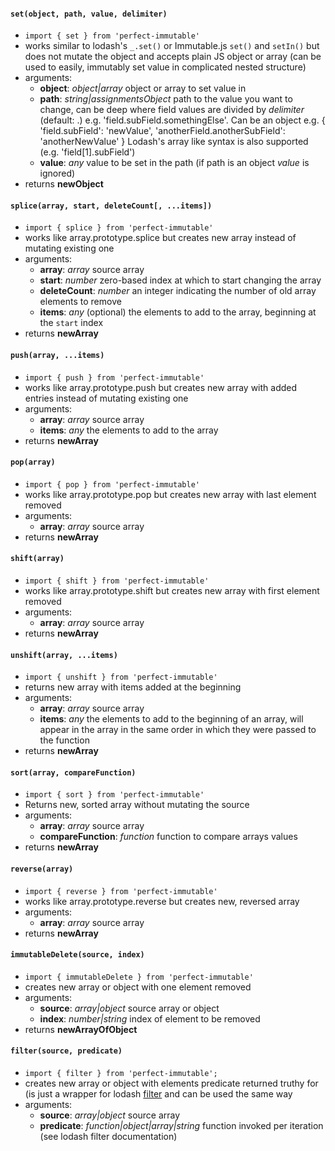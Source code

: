 #### `set(object, path, value, delimiter)`
 - `import { set } from 'perfect-immutable'`
 - works similar to lodash's `_.set()` or Immutable.js `set()` and `setIn()` but does not mutate the object and accepts plain JS object or array (can be used to easily, immutably set value in complicated nested structure)
 - arguments:
   - **object**: *object|array* object or array to set value in
   - **path**: *string|assignmentsObject* path to the value you want to change, can be deep where field values are divided by *delimiter* (default: .) e.g. 'field.subField.somethingElse'. Can be an object e.g. { 'field.subField': 'newValue', 'anotherField.anotherSubField': 'anotherNewValue' } Lodash's array like syntax is also supported (e.g. 'field\[1\].subField')
   - **value**: *any* value to be set in the path (if path is an object *value* is ignored)
 - returns **newObject**

#### `splice(array, start, deleteCount[, ...items])`
- `import { splice } from 'perfect-immutable'`
- works like array.prototype.splice but creates new array instead of mutating existing one
- arguments:
    - **array**: *array* source array
    - **start**: *number* zero-based index at which to start changing the array
    - **deleteCount**: *number* an integer indicating the number of old array elements to remove
    - **items**: *any* (optional) the elements to add to the array, beginning at the `start` index
- returns **newArray**

#### `push(array, ...items)`
- `import { push } from 'perfect-immutable'`
- works like array.prototype.push but creates new array with added entries instead of mutating existing one
- arguments:
    - **array**: *array* source array
    - **items**: *any* the elements to add to the array
- returns **newArray**

#### `pop(array)`
- `import { pop } from 'perfect-immutable'`
- works like array.prototype.pop but creates new array with last element removed
- arguments:
    - **array**: *array* source array
- returns **newArray**

#### `shift(array)`
- `import { shift } from 'perfect-immutable'`
- works like array.prototype.shift but creates new array with first element removed
- arguments:
    - **array**: *array* source array
- returns **newArray**

#### `unshift(array, ...items)`
- `import { unshift } from 'perfect-immutable'`
- returns new array with items added at the beginning
- arguments:
    - **array**: *array* source array
    - **items**: *any* the elements to add to the beginning of an array, will appear in the array in the same order in which they were passed to the function
- returns **newArray**

#### `sort(array, compareFunction)`
- `import { sort } from 'perfect-immutable'`
- Returns new, sorted array without mutating the source
- arguments:
    - **array**: *array* source array
    - **compareFunction**: *function* function to compare arrays values
- returns **newArray**

#### `reverse(array)`
- `import { reverse } from 'perfect-immutable'`
- works like array.prototype.reverse but creates new, reversed array
- arguments:
    - **array**: *array* source array
- returns **newArray**

#### `immutableDelete(source, index)`
- `import { immutableDelete } from 'perfect-immutable'`
- creates new array or object with one element removed
- arguments:
    - **source**: *array|object* source array or object
    - **index**: *number|string* index of element to be removed
- returns **newArrayOfObject**

#### `filter(source, predicate)`
- `import { filter } from 'perfect-immutable';`
- creates new array or object with elements predicate returned truthy for (is just a wrapper for lodash [filter](https://lodash.com/docs/4.17.4#filter) and can be used the same way
- arguments:
   - **source**: *array|object* source array
   - **predicate**: *function|object|array|string* function invoked per iteration (see lodash filter documentation)
